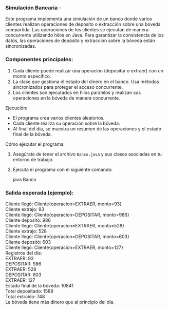 ### Simulación Bancaria -

Este programa implementa una simulación de un banco donde varios clientes realizan operaciones de depósito o extracción sobre una bóveda compartida. Las operaciones de los clientes se ejecutan de manera concurrente utilizando hilos en Java. Para garantizar la consistencia de los datos, las operaciones de depósito y extracción sobre la bóveda están sincronizadas.

### Componentes principales:
1. Cada cliente puede realizar una operación (depositar o extraer) con un monto específico.
2. La clase que gestiona el estado del dinero en el banco. Usa métodos sincronizados para proteger el acceso concurrente.
3. Los clientes son ejecutados en hilos paralelos y realizan sus operaciones en la bóveda de manera concurrente.

Ejecución:
- El programa crea varios clientes aleatorios.
- Cada cliente realiza su operación sobre la bóveda.
- Al final del día, se muestra un resumen de las operaciones y el estado final de la bóveda.

Cómo ejecutar el programa:
1. Asegúrate de tener el archivo `Banco.java` y sus clases asociadas en tu entorno de trabajo.

2. Ejecuta el programa con el siguiente comando:
   
   java Banco
  

### Salida esperada (ejemplo):

Cliente llegó: Cliente{operacion=EXTRAER, monto=93}  
Cliente extrajo: 93  
Cliente llegó: Cliente{operacion=DEPOSITAR, monto=986}  
Cliente depositó: 986  
Cliente llegó: Cliente{operacion=EXTRAER, monto=528}  
Cliente extrajo: 528  
Cliente llegó: Cliente{operacion=DEPOSITAR, monto=603}  
Cliente depositó: 603  
Cliente llegó: Cliente{operacion=EXTRAER, monto=127}  
Registros del día:  
EXTRAER: 93  
DEPOSITAR: 986  
EXTRAER: 528  
DEPOSITAR: 603  
EXTRAER: 127  
Estado final de la bóveda: 10841  
Total depositado: 1589  
Total extraído: 748  
La bóveda tiene más dinero que al principio del día.